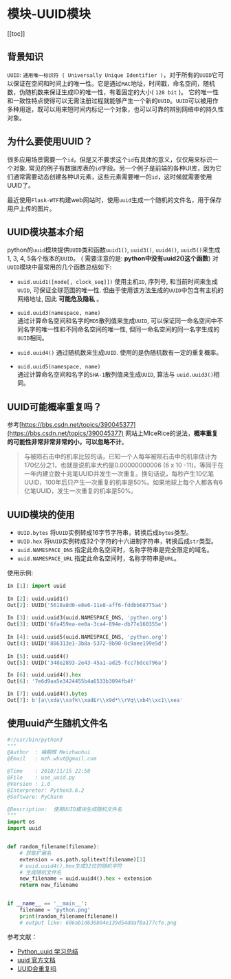 # 模块-UUID模块


[[toc]]

## 背景知识


`UUID`: `通用唯一标识符 ( Universally Unique Identifier )`，对于所有的`UUID`它可以保证在空间和时间上的唯一性。它是通过`MAC`地址，时间戳，命名空间，随机数，伪随机数来保证生成ID的唯一性，有着固定的大小( `128 bit` )。 它的唯一性和一致性特点使得可以无需注册过程就能够产生一个新的`UUID`。`UUID`可以被用作多种用途，既可以用来短时间内标记一个对象，也可以可靠的辨别网络中的持久性对象。

## 为什么要使用UUID？


很多应用场景需要一个`id`，但是又不要求这个`id`有具体的意义，仅仅用来标识一个对象. 常见的例子有数据库表的`id`字段。另一个例子是前端的各种UI库，因为它们通常需要动态创建各种UI元素，这些元素需要唯一的`id`，这时候就需要使用UUID了。

最近使用`Flask-WTF`构建web网站时，使用`uuid`生成一个随机的文件名，用于保存用户上传的图片。


## UUID模块基本介绍


python的`uuid`模块提供`UUID`类和函数`uuid1()`, `uuid3()`, `uuid4()`, `uuid5()`来生成1, 3, 4, 5各个版本的`UUID`。 ( 需要注意的是: **python中没有uuid2()这个函数**) 对`UUID`模块中最常用的几个函数总结如下:

- `uuid.uuid1([node[, clock_seq]])` 
使用主机`ID`, 序列号, 和当前时间来生成`UUID`, 可保证全球范围的唯一性. 但由于使用该方法生成的`UUID`中包含有主机的网络地址, 因此 **可能危及隐私** 。

- `uuid.uuid3(namespace, name)`  
通过计算命名空间和名字的`MD5`散列值来生成`UUID`, 可以保证同一命名空间中不同名字的唯一性和不同命名空间的唯一性, 但同一命名空间的同一名字生成的`UUID`相同。

- `uuid.uuid4()`
通过随机数来生成`UUID`. 使用的是伪随机数有一定的重复概率。

- `uuid.uuid5(namespace, name)`  
通过计算命名空间和名字的`SHA-1`散列值来生成`UUID`, 算法与 `uuid.uuid3()`相同。

## UUID可能概率重复吗？


参考[https://bbs.csdn.net/topics/390045377](https://bbs.csdn.net/topics/390045377) 网站上MIceRice的说法，**概率重复的可能性非常非常非常的小，可以忽略不计**。

> 与被陨石击中的机率比较的话，已知一个人每年被陨石击中的机率估计为170亿分之1，也就是说机率大约是0.00000000006 (6 x 10 -11)，等同于在一年内建立数十兆笔UUID并发生一次重复。换句话说，每秒产生10亿笔UUID，100年后只产生一次重复的机率是50%。如果地球上每个人都各有6亿笔UUID，发生一次重复的机率是50%。

## UUID模块的使用


- `UUID.bytes` 将`UUID`实例转成16字节字符串，转换后成`bytes`类型。
- `UUID.hex` 将`UUID`实例转成32个字符的十六进制字符串，转换后成`str`类型。
- `uuid.NAMESPACE_DNS` 指定此命名空间时，名称字符串是完全限定的域名。
- `uuid.NAMESPACE_URL` 指定此命名空间时，名称字符串是`URL`。

使用示例:

```python
In [1]: import uuid                                     
                                                        
In [2]: uuid.uuid1()                                    
Out[2]: UUID('5618a8d0-e8e6-11e8-aff6-fddbb68775a4')    
                                                        
In [3]: uuid.uuid3(uuid.NAMESPACE_DNS, 'python.org')    
Out[3]: UUID('6fa459ea-ee8a-3ca4-894e-db77e160355e')    
                                                        
In [4]: uuid.uuid5(uuid.NAMESPACE_DNS, 'python.org')    
Out[4]: UUID('886313e1-3b8a-5372-9b90-0c9aee199e5d')    
                                                        
In [5]: uuid.uuid4()                                    
Out[5]: UUID('348e2893-2e43-45a1-ad25-fcc7bdce796a')    

In [6]: uuid.uuid4().hex
Out[6]: '7e6d9aa5e3424455b4a6533b3094fb4f'

In [7]: uuid.uuid4().bytes
Out[7]: b'[a\\xda\\xafk\\xadEr\\x9d*\\rVq\\xb4\\xc1\\xea'
```

## 使用uuid产生随机文件名

```python
#!/usr/bin/python3
"""
@Author  : 梅朝辉 Meizhaohui
@Email   : mzh.whut@gmail.com

@Time    : 2018/11/15 22:58
@File    : use_uuid.py
@Version : 1.0
@Interpreter: Python3.6.2
@Software: PyCharm

@Description:  使用UUID模块生成随机文件名
"""
import os
import uuid


def random_filename(filename):
    # 获取扩展名
    extension = os.path.splitext(filename)[1]
    # uuid.uuid4().hex生成32位的随机字符
    # 生成随机文件名
    new_filename = uuid.uuid4().hex + extension
    return new_filename


if __name__ == '__main__':
    filename = 'python.png'
    print(random_filename(filename))
    # output like: 606ab1d636b04e139d54ddaf8a177cfe.png
```

参考文献：

- [Python_uuid 学习总结](https://www.cnblogs.com/lijingchn/p/5299000.html)
- [uuid 官方文档](https://docs.python.org/3/library/uuid.html)
- [UUID会重复吗](https://bbs.csdn.net/topics/390045377)
